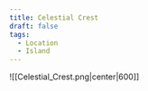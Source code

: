 ```yaml
---
title: Celestial Crest
draft: false
tags:
  - Location
  - Island
---
```

![[Celestial_Crest.png|center|600]]

